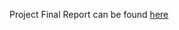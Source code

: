 Project Final Report can be found <a href="https://docs.google.com/document/d/1orzkxrAJnuR5l4xsoyoLFd2mdwO5lPoIeUN6GW_ZBug/edit#heading=h.3y0xupptcbvw" target="_blank">here</a>
